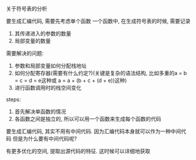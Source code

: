 关于符号表的分析

要生成汇编代码, 需要先考虑单个函数
一个函数中, 在生成符号表的时候, 需要记录
1. 其传递进入的参数的数量
2. 局部变量的数量

需要解决的问题:
1. 参数和局部变量如何分配栈地址
2. 如何分配寄存器(需要有什么约定?)(关键是复杂的语法结构, 比如多重的a = b = c = d = e这种或 a = a + (b + c + (d + e))这种)
3. 进行函数调用时的栈空间变化


steps:
1. 首先解决单函数的情况
2. 各函数之间是独立的, 所以可以用一个函数来生成每个函数的代码



要生成汇编代码, 其实不用有中间代码. 因为汇编代码本身就可以作为一种中间代码
但是为什么要有中间代码呢? 

有更多优化的空间, 提取出源代码的特征. 这时候可以详细地获取

